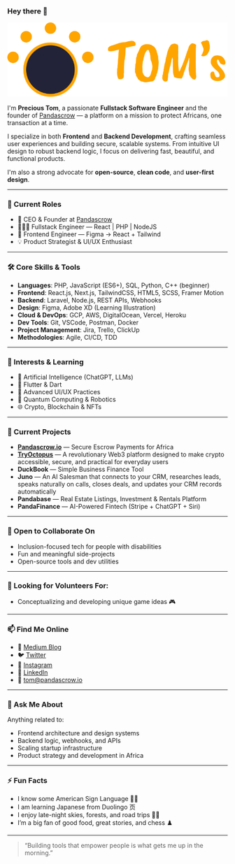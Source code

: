 ### Hey there 👋

![prezine](https://raw.githubusercontent.com/prezine/prezine/main/logo.png)

I'm **Precious Tom**, a passionate **Fullstack Software Engineer** and the founder of [Pandascrow](https://pandascrow.io) — a platform on a mission to protect Africans, one transaction at a time.

I specialize in both **Frontend** and **Backend Development**, crafting seamless user experiences and building secure, scalable systems. From intuitive UI design to robust backend logic, I focus on delivering fast, beautiful, and functional products.

I'm also a strong advocate for **open-source**, **clean code**, and **user-first design**.

---

### 💼 Current Roles
- 🚀 CEO & Founder at [Pandascrow](https://pandascrow.io)
- 👨🏽‍💻 Fullstack Engineer — React | PHP | NodeJS
- 🎨 Frontend Engineer — Figma → React + Tailwind
- 💡 Product Strategist & UI/UX Enthusiast

---

### 🛠️ Core Skills & Tools
- **Languages**: PHP, JavaScript (ES6+), SQL, Python, C++ (beginner)
- **Frontend**: React.js, Next.js, TailwindCSS, HTML5, SCSS, Framer Motion
- **Backend**: Laravel, Node.js, REST APIs, Webhooks
- **Design**: Figma, Adobe XD (Learning Illustration)
- **Cloud & DevOps**: GCP, AWS, DigitalOcean, Vercel, Heroku
- **Dev Tools**: Git, VSCode, Postman, Docker
- **Project Management**: Jira, Trello, ClickUp
- **Methodologies**: Agile, CI/CD, TDD

---

### 🧠 Interests & Learning
- 🤖 Artificial Intelligence (ChatGPT, LLMs)
- 📱 Flutter & Dart
- 🎨 Advanced UI/UX Practices
- 🧬 Quantum Computing & Robotics
- 🌐 Crypto, Blockchain & NFTs

---

### 🚧 Current Projects
- **[Pandascrow.io](https://pandascrow.io)** — Secure Escrow Payments for Africa  
- **[TryOctopus](https://tryoctopus.co/)** — A revolutionary Web3 platform designed to make crypto accessible, secure, and practical for everyday users  
- **DuckBook** — Simple Business Finance Tool
- **Juno** — An AI Salesman that connects to your CRM, researches leads, speaks naturally on calls, closes deals, and updates your CRM records automatically  
- **Pandabase** — Real Estate Listings, Investment & Rentals Platform  
- **PandaFinance** — AI-Powered Fintech (Stripe + ChatGPT + Siri)

---

### 👯 Open to Collaborate On
- Inclusion-focused tech for people with disabilities  
- Fun and meaningful side-projects  
- Open-source tools and dev utilities  

---

### 🧪 Looking for Volunteers For:
- Conceptualizing and developing unique game ideas 🎮

---

### 📫 Find Me Online
- 📝 [Medium Blog](https://medium.com/@precioustom)
- 🐦 [Twitter](https://twitter.com/PAniefiok)
- 📸 [Instagram](https://www.instagram.com/life.of.a.nerd/)
- 💼 [LinkedIn](https://www.linkedin.com/in/precioustom/)
- 📧 [tom@pandascrow.io](mailto:tom@pandascrow.io)

---

### 💬 Ask Me About
Anything related to:
- Frontend architecture and design systems  
- Backend logic, webhooks, and APIs  
- Scaling startup infrastructure  
- Product strategy and development in Africa  

---

### ⚡ Fun Facts
- I know some American Sign Language 👋🏽
- I am learning Japanese from Duolingo ⻚  
- I enjoy late-night skies, forests, and road trips 🌌🌲  
- I’m a big fan of good food, great stories, and chess ♟️  

---

> “Building tools that empower people is what gets me up in the morning.”
